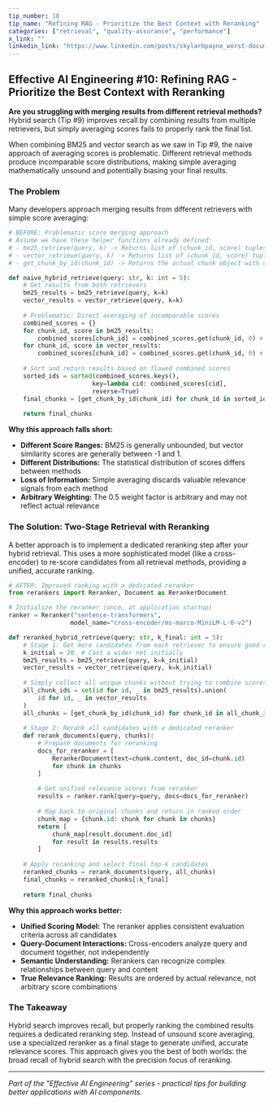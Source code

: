 ```yaml
---
tip_number: 10
tip_name: "Refining RAG - Prioritize the Best Context with Reranking"
categories: ["retrieval", "quality-assurance", "performance"]
x_link: ""
linkedin_link: "https://www.linkedin.com/posts/skylarbpayne_worst-documents-coming-first-in-your-hybrid-activity-7328117170670899200-RLA5?utm_source=share&utm_medium=member_desktop&rcm=ACoAABKpCf4BI_Yx2u7h66sgi5z1NF3aEYFHgps"
---
```


## Effective AI Engineering #10: Refining RAG - Prioritize the Best Context with Reranking

**Are you struggling with merging results from different retrieval methods?** Hybrid search (Tip #9) improves recall by combining results from multiple retrievers, but simply averaging scores fails to properly rank the final list.

When combining BM25 and vector search as we saw in Tip #9, the naive approach of averaging scores is problematic. Different retrieval methods produce incomparable score distributions, making simple averaging mathematically unsound and potentially biasing your final results.

### The Problem

Many developers approach merging results from different retrievers with simple score averaging:

```python
# BEFORE: Problematic score merging approach
# Assume we have these helper functions already defined:
# - bm25_retrieve(query, k) -> Returns list of (chunk_id, score) tuples from BM25
# - vector_retrieve(query, k) -> Returns list of (chunk_id, score) tuples from vector DB
# - get_chunk_by_id(chunk_id) -> Returns the actual chunk object with content

def naive_hybrid_retrieve(query: str, k: int = 5):
    # Get results from both retrievers
    bm25_results = bm25_retrieve(query, k=k)
    vector_results = vector_retrieve(query, k=k)
    
    # Problematic: Direct averaging of incomparable scores
    combined_scores = {}
    for chunk_id, score in bm25_results:
        combined_scores[chunk_id] = combined_scores.get(chunk_id, 0) + score * 0.5
    for chunk_id, score in vector_results:
        combined_scores[chunk_id] = combined_scores.get(chunk_id, 0) + score * 0.5
    
    # Sort and return results based on flawed combined scores
    sorted_ids = sorted(combined_scores.keys(), 
                       key=lambda cid: combined_scores[cid], 
                       reverse=True)
    final_chunks = [get_chunk_by_id(chunk_id) for chunk_id in sorted_ids[:k]]
    
    return final_chunks
```

**Why this approach falls short:**

- **Different Score Ranges:** BM25 is generally unbounded, but vector similarity scores are generally between -1 and 1.
- **Different Distributions:** The statistical distribution of scores differs between methods
- **Loss of Information:** Simple averaging discards valuable relevance signals from each method
- **Arbitrary Weighting:** The 0.5 weight factor is arbitrary and may not reflect actual relevance

### The Solution: Two-Stage Retrieval with Reranking

A better approach is to implement a dedicated reranking step after your hybrid retrieval. This uses a more sophisticated model (like a cross-encoder) to re-score candidates from all retrieval methods, providing a unified, accurate ranking.

```python
# AFTER: Improved ranking with a dedicated reranker
from rerankers import Reranker, Document as RerankerDocument

# Initialize the reranker (once, at application startup)
ranker = Reranker("sentence-transformers", 
                 model_name="cross-encoder/ms-marco-MiniLM-L-6-v2")

def reranked_hybrid_retrieve(query: str, k_final: int = 5):
    # Stage 1: Get more candidates from each retriever to ensure good recall
    k_initial = 20  # Cast a wider net initially
    bm25_results = bm25_retrieve(query, k=k_initial)
    vector_results = vector_retrieve(query, k=k_initial)
    
    # Simply collect all unique chunks without trying to combine scores
    all_chunk_ids = set(id for id, _ in bm25_results).union(
        id for id, _ in vector_results
    )
    all_chunks = [get_chunk_by_id(chunk_id) for chunk_id in all_chunk_ids]
    
    # Stage 2: Rerank all candidates with a dedicated reranker
    def rerank_documents(query, chunks):
        # Prepare documents for reranking
        docs_for_reranker = [
            RerankerDocument(text=chunk.content, doc_id=chunk.id) 
            for chunk in chunks
        ]
        
        # Get unified relevance scores from reranker
        results = ranker.rank(query=query, docs=docs_for_reranker)
        
        # Map back to original chunks and return in ranked order
        chunk_map = {chunk.id: chunk for chunk in chunks}
        return [
            chunk_map[result.document.doc_id] 
            for result in results.results
        ]
    
    # Apply reranking and select final top-k candidates
    reranked_chunks = rerank_documents(query, all_chunks)
    final_chunks = reranked_chunks[:k_final]
    
    return final_chunks
```

**Why this approach works better:**

- **Unified Scoring Model:** The reranker applies consistent evaluation criteria across all candidates
- **Query-Document Interactions:** Cross-encoders analyze query and document together, not independently
- **Semantic Understanding:** Rerankers can recognize complex relationships between query and content
- **True Relevance Ranking:** Results are ordered by actual relevance, not arbitrary score combinations

### The Takeaway

Hybrid search improves recall, but properly ranking the combined results requires a dedicated reranking step. Instead of unsound score averaging, use a specialized reranker as a final stage to generate unified, accurate relevance scores. This approach gives you the best of both worlds: the broad recall of hybrid search with the precision focus of reranking.

---
*Part of the "Effective AI Engineering" series - practical tips for building better applications with AI components.*